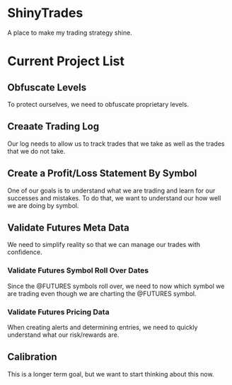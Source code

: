 # ShinyTrades
A place to make my trading strategy shine.


# Current Project List

## Obfuscate Levels

To protect ourselves, we need to obfuscate proprietary levels.

## Creaate Trading Log

Our log needs to allow us to track trades that we take as well as the trades that we do not take.

## Create a Profit/Loss Statement By Symbol

One of our goals is to understand what we are trading and learn for our successes and mistakes.  To do that, we want to understand our 
how well we are doing by symbol.


## Validate Futures Meta Data

We need to simplify reality so that we can manage our trades with confidence.

### Validate Futures Symbol Roll Over Dates

Since the @FUTURES symbols roll over, we need to now which symbol we are trading even though we are charting the @FUTURES symbol.

### Validate Futures Pricing Data

When creating alerts and determining entries, we need to quickly understand what our risk/rewards are.


## Calibration

This is a longer term goal, but we want to start thinking about this now.
